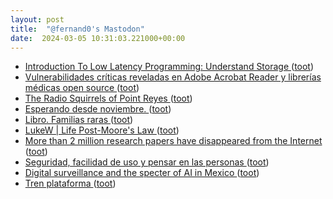 ```yaml
---
layout: post
title:  "@fernand0's Mastodon"
date:  2024-03-05 10:31:03.221000+00:00
---
```

*  [Introduction To Low Latency Programming: Understand Storage ](https://tech.davidgorski.ca/introduction-to-low-latency-programming-understand-storage) ([toot](https://mastodon.social/@fernand0/112042617288816975))
*  [Vulnerabilidades críticas reveladas en Adobe Acrobat Reader y librerías médicas open source ](https://unaaldia.hispasec.com/2024/03/vulnerabilidades-criticas-reveladas-en-adobe-acrobat-reader-y-librerias-medicas-open-source.htm) ([toot](https://mastodon.social/@fernand0/112042389493172913))
*  [The Radio Squirrels of Point Reyes ](https://www.theatlantic.com/magazine/archive/2024/04/ann-hermes-morse-code/677468) ([toot](https://mastodon.social/@fernand0/112040796168125930))
*  [Esperando desde noviembre. ](https://avecesunafoto.wordpress.com/2024/03/04/esperando-desde-noviembre) ([toot](https://mastodon.social/@fernand0/112038920679214750))
*  [Libro. Familias raras ](https://fotografiasenmovimiento.wordpress.com/2024/03/04/libro-familias-raras) ([toot](https://mastodon.social/@fernand0/112038873125988909))
*  [LukeW \| Life Post-Moore's Law ](https://www.lukew.com/ff/entry.asp?205) ([toot](https://mastodon.social/@fernand0/112038729508628583))
*  [More than 2 million research papers have disappeared from the Internet ](https://www.nature.com/articles/d41586-024-00616-) ([toot](https://mastodon.social/@fernand0/112038609259780813))
*  [Seguridad, facilidad de uso y pensar en las personas ](http://fernand0.github.io//ciberseguridad-usabilidad-economia) ([toot](https://mastodon.social/@fernand0/112038569017178076))
*  [Digital surveillance and the specter of AI in Mexico ](https://globalvoices.org/2024/02/20/digital-surveillance-and-the-specter-of-ai-in-mexico) ([toot](https://mastodon.social/@fernand0/112038444260028161))
*  [Tren plataforma ](https://www.flickr.com/photos/fernand0/53530748828) ([toot](https://mastodon.social/@fernand0/112037881603970179))
